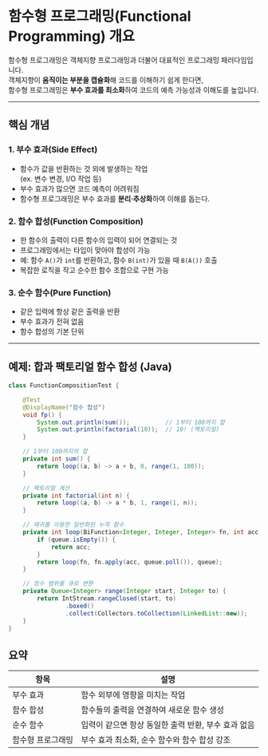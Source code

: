 # 함수형 프로그래밍(Functional Programming) 개요

함수형 프로그래밍은 객체지향 프로그래밍과 더불어 대표적인 프로그래밍 패러다임입니다.  
객체지향이 **움직이는 부분을 캡슐화**해 코드를 이해하기 쉽게 한다면,  
함수형 프로그래밍은 **부수 효과를 최소화**하여 코드의 예측 가능성과 이해도를 높입니다.

---

## 핵심 개념

### 1. 부수 효과(Side Effect)

- 함수가 값을 반환하는 것 외에 발생하는 작업  
  (ex. 변수 변경, I/O 작업 등)
- 부수 효과가 많으면 코드 예측이 어려워짐
- 함수형 프로그래밍은 부수 효과를 **분리·추상화**하여 이해를 돕는다.

### 2. 함수 합성(Function Composition)

- 한 함수의 출력이 다른 함수의 입력이 되어 연결되는 것
- 프로그래밍에서는 타입이 맞아야 합성이 가능
- 예: 함수 `A()`가 `int`를 반환하고, 함수 `B(int)`가 있을 때 `B(A())` 호출
- 복잡한 로직을 작고 순수한 함수 조합으로 구현 가능

### 3. 순수 함수(Pure Function)

- 같은 입력에 항상 같은 출력을 반환
- 부수 효과가 전혀 없음
- 함수 합성의 기본 단위

---

## 예제: 합과 팩토리얼 함수 합성 (Java)

```java
class FunctionCompositionTest {

    @Test
    @DisplayName("함수 합성")
    void fp() {
        System.out.println(sum());          // 1부터 100까지 합
        System.out.println(factorial(10));  // 10! (팩토리얼)
    }

    // 1부터 100까지의 합
    private int sum() {
        return loop((a, b) -> a + b, 0, range(1, 100));
    }

    // 팩토리얼 계산
    private int factorial(int n) {
        return loop((a, b) -> a * b, 1, range(1, n));
    }

    // 재귀를 이용한 일반화된 누적 함수
    private int loop(BiFunction<Integer, Integer, Integer> fn, int acc, Queue<Integer> queue) {
        if (queue.isEmpty()) {
            return acc;
        }
        return loop(fn, fn.apply(acc, queue.poll()), queue);
    }

    // 정수 범위를 큐로 변환
    private Queue<Integer> range(Integer start, Integer to) {
        return IntStream.rangeClosed(start, to)
                .boxed()
                .collect(Collectors.toCollection(LinkedList::new));
    }
}
```

## 요약

| 항목              | 설명                                                |
| ----------------- | --------------------------------------------------- |
| 부수 효과         | 함수 외부에 영향을 미치는 작업                      |
| 함수 합성         | 함수들의 출력을 연결하여 새로운 함수 생성           |
| 순수 함수         | 입력이 같으면 항상 동일한 출력 반환, 부수 효과 없음 |
| 함수형 프로그래밍 | 부수 효과 최소화, 순수 함수와 함수 합성 강조        |
